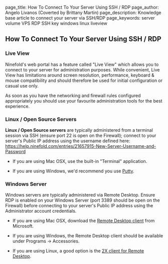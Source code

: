page_title:       How To Connect To Your Server Using SSH / RDP
page_author:      Angelo Livanos (Coverted by Brittany Martin)
page_description: Knowledge base article to connect your server via SSH/RDP
page_keywords:    server volume VPS RDP SSH key windows linux liveview

## How To Connect To Your Server Using SSH / RDP

### Live View

Ninefold's web portal has a feature called "Live View" which allows you to connect to your server for administration purposes. While convenient, Live View has limitations around screen resolution, performance, keyboard & mouse compatibility and should therefore be used for initial configuration or casual use only.

As soon as you have the networking and firewall rules configured appropriately you should use your favourite administration tools for the best experience.

### Linux / Open Source Servers

__Linux / Open Source servers__ are typically administered from a terminal session via SSH (ensure port 22 is open on the Firewall); connect to your server's Public IP address using the username defined here: https://help.ninefold.com/entries/21657915-New-Server-Username-and-Password

* If you are using Mac OSX, use the built-in "Terminal" application.

* If you are using Windows, we'd recommend you use [Putty](http://www.chiark.greenend.org.uk/~sgtatham/putty/).

### Windows Server

Windows servers are typically administered via Remote Desktop. Ensure RDP is enabled on your Windows Server (port 3389 should be open on the Firewall) before connecting to your server's Public IP address using the Administrator account credentials.

* If you are using Mac OSX, download the [Remote Desktop client](http://www.microsoft.com/mac/remote-desktop-client) from Microsoft.

* If you are using Windows, the Remote Desktop client should be available under  Programs -> Accessories.

* If you are using Linux, a good option is the [2X client for Remote Desktop](http://www.2x.com/rdp-client/).